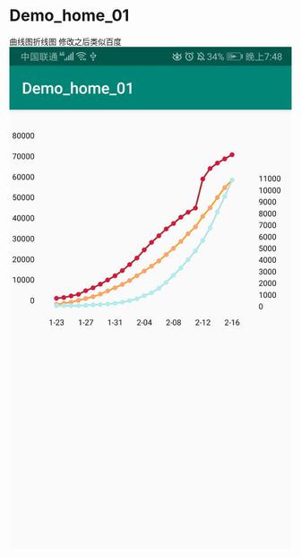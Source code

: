 # Demo_home_01
曲线图折线图 修改之后类似百度
![image](https://github.com/zhangqifan1/Demo_home_01/blob/master/app/src/main/res/drawable/a.jpg)

